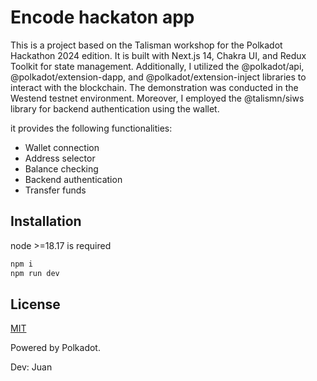 # Encode hackaton app

This is a project based on the Talisman workshop for the Polkadot Hackathon 2024 edition. It is built with Next.js 14, Chakra UI, and Redux Toolkit for state management. Additionally, I utilized the @polkadot/api, @polkadot/extension-dapp, and @polkadot/extension-inject libraries to interact with the blockchain. The demonstration was conducted in the Westend testnet environment. Moreover, I employed the @talismn/siws library for backend authentication using the wallet.

it provides the following functionalities:

- Wallet connection
- Address selector
- Balance checking
- Backend authentication
- Transfer funds

## Installation

node >=18.17 is required

```bash
npm i
npm run dev
```

## License

[MIT](https://choosealicense.com/licenses/mit/)

Powered by Polkadot.

Dev: Juan

